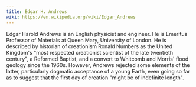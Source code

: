 ```yaml
---
title: Edgar H. Andrews
wiki: https://en.wikipedia.org/wiki/Edgar_Andrews
---
```


Edgar Harold Andrews is an English physicist and engineer. He is Emeritus Professor of Materials at Queen Mary, University of London. He is described by historian of creationism Ronald Numbers as the United Kingdom's "most respected creationist scientist of the late twentieth century", a Reformed Baptist, and a convert to Whitcomb and Morris' flood geology since the 1960s. However, Andrews rejected some elements of the latter, particularly dogmatic acceptance of a young Earth, even going so far as to suggest that the first day of creation "might be of indefinite length".